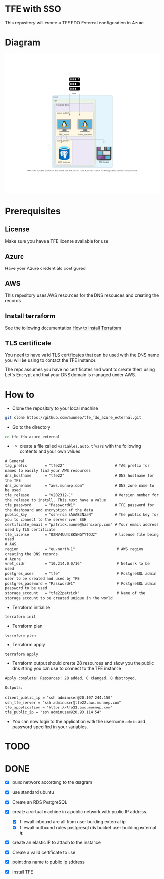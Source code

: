 # TFE with SSO

This repository will create a TFE FDO External configuration in Azure

# Diagram

![](diagram/diagram_tfe_fdo_azure_external.png)  

# Prerequisites

## License
Make sure you have a TFE license available for use

## Azure

Have your Azure credentials configured

## AWS

This repository uses AWS resources for the DNS resources and creating the records

## Install terraform  
See the following documentation [How to install Terraform](https://learn.hashicorp.com/tutorials/terraform/install-cli)

## TLS certificate
You need to have valid TLS certificates that can be used with the DNS name you will be using to contact the TFE instance.  
  
The repo assumes you have no certificates and want to create them using Let's Encrypt and that your DNS domain is managed under AWS. 

# How to

- Clone the repository to your local machine
```sh
git clone https://github.com/munnep/tfe_fdo_azure_external.git
```
- Go to the directory  
```sh
cd tfe_fdo_azure_external
```
- - create a file called `variables.auto.tfvars` with the following contents and your own values
```
# General
tag_prefix        = "tfe22"                       # TAG prefix for names to easily find your AWS resources
dns_hostname      = "tfe22"                       # DNS hostname for the TFE
dns_zonename      = "aws.munnep.com"              # DNS zone name to be used
tfe_release       = "v202312-1"                   # Version number for the release to install. This must have a value
tfe_password      = "Password#1"                  # TFE password for the dashboard and encryption of the data
public_key        = "ssh-rsa AAAAB3NzaN"          # The public key for you to connect to the server over SSH
certificate_email = "patrick.munne@hashicorp.com" # Your email address used by TLS certificate 
tfe_license       = "02MV4UU43BK5HGYYTOJZ"        # license file being used
# AWS
region            = "eu-north-1"                   # AWS region creating the DNS records
# Azure
vnet_cidr         = "10.214.0.0/16"                # Network to be used
postgres_user     = "tfe"                          # PostgreSQL admin user to be created and used by TFE
postgres_password = "Password#1"                   # PostgreSQL admin password to be used
storage_account   = "tfe22patrick"                 # Name of the storage account to be created unique in the world
```
- Terraform initialize
```
terraform init
```
- Terraform plan
```
terraform plan
```
- Terraform apply
```
terraform apply
```
- Terraform output should create 28 resources and show you the public dns string you can use to connect to the TFE instance
```
Apply complete! Resources: 28 added, 0 changed, 0 destroyed.

Outputs:

client_public_ip = "ssh adminuser@20.107.244.150"
ssh_tfe_server = "ssh adminuser@tfe22.aws.munnep.com"
tfe_appplication = "https://tfe22.aws.munnep.com"
tfe_public_ip = "ssh adminuser@20.93.114.54"
```
- You can now login to the application with the username `admin` and password specified in your variables.

# TODO

# DONE
- [x] build network according to the diagram
- [x] use standard ubuntu 
- [x] Create an RDS PostgreSQL
- [x] create a virtual machine in a public network with public IP address.
    - [x] firewall inbound are all from user building external ip
    - [x] firewall outbound rules
          postgresql rds
          bucket
          user building external ip
- [x] create an elastic IP to attach to the instance
- [x] Create a valid certificate to use 
- [x] point dns name to public ip address
- [x] install TFE



